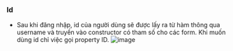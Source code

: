 ### Id 
- Sau khi đăng nhập, id của người dùng sẽ được lấy ra từ hàm thông qua username và truyền vào constructor có tham số cho các form.
  Khi muốn dùng id chỉ việc gọi property ID.
  ![image](https://github.com/quark1412/IT008_O14/assets/40156711/9f9322fd-8aec-44bb-8f19-a8168fba175a)
